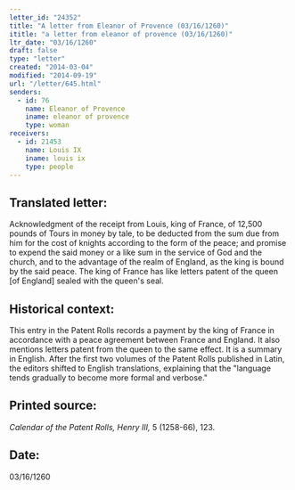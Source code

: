 ```yaml
---
letter_id: "24352"
title: "A letter from Eleanor of Provence (03/16/1260)"
ititle: "a letter from eleanor of provence (03/16/1260)"
ltr_date: "03/16/1260"
draft: false
type: "letter"
created: "2014-03-04"
modified: "2014-09-19"
url: "/letter/645.html"
senders:
  - id: 76
    name: Eleanor of Provence
    iname: eleanor of provence
    type: woman
receivers:
  - id: 21453
    name: Louis IX
    iname: louis ix
    type: people
---
```

<h2> Translated letter:</h2>Acknowledgment of the receipt from Louis, king of France, of 12,500 pounds of Tours in money by tale, to be deducted from the sum due from him for the cost of knights according to the form of the peace; and promise to expend the said money or a like sum in the service of God and the church, and to the advantage of the realm of England, as the king is bound by the said peace.  The king of France has like letters patent of the queen [of England] sealed with the queen's seal.
<h2 class="mt-4"> Historical context:</h2>This entry in the Patent Rolls records a payment by the king of France in accordance with a peace agreement between France and England.  It also mentions letters patent from the queen to the same effect.  It is a summary in English.  After the first two volumes of the Patent Rolls published in Latin, the editors shifted to English translations, explaining that the "language tends gradually to become more formal and verbose."
<h2 class="mt-4"> Printed source:</h2><p><em>Calendar of the Patent Rolls, Henry III,</em> 5 (1258-66), 123.</p><h2 class="mt-4"> Date:</h2>03/16/1260
